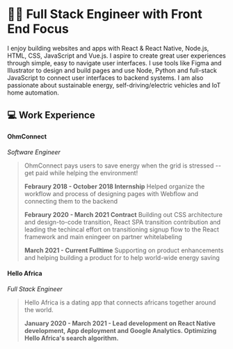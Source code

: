 # 👨‍💻 Full Stack Engineer with Front End Focus


I enjoy building websites and apps with React & React Native, Node.js, HTML, CSS, JavaScript and Vue.js. I aspire to create great user experiences through simple, easy to navigate user interfaces. I use tools like Figma and Illustrator to design and build pages and use Node, Python and full-stack JavaScript to connect user interfaces to backend systems. I am also passionate about sustainable energy, self-driving/electric vehicles and IoT home automation.

## 💻 Work Experience

#### OhmConnect
_Software Engineer_

> OhmConnect pays users to save energy when the grid is stressed -- get paid while helping the environment!
>
> **Febraury 2018 - October 2018 Internship**
> Helped organize the workflow and process of designing pages with Webflow and connecting them to the backend
>
> **Febraury 2020 - March 2021 Contract**
> Building out CSS architecture and design-to-code transition, React SPA transition contribution and leading the techincal effort on transitioning signup flow to the React framework and main eningeer on partner whitelabeling
> 
> **March 2021 - Current Fulltime**
> Supporting on product enhancements and helping building a product for to help world-wide energy saving

#### Hello Africa
_Full Stack Engineer_

> Hello Africa is a dating app that connects africans together around the world.
>
> **January 2020 - March 2021 - Lead development on React Native development, App deployment and Google Analytics. Optimizing Hello Africa's search algorithm.**
